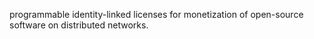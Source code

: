 programmable identity-linked licenses for monetization of open-source software on distributed networks.